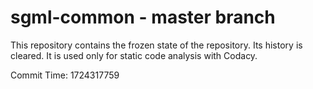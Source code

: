 # sgml-common - master branch

This repository contains the frozen state of the repository.
Its history is cleared. It is used only for static code
analysis with Codacy.

Commit Time: 1724317759